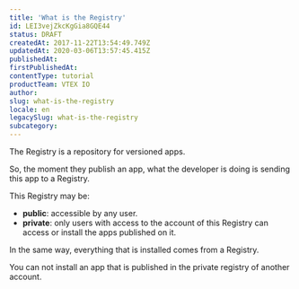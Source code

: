 ```yaml
---
title: 'What is the Registry'
id: LEI3vejZkcKgGia8GQE44
status: DRAFT
createdAt: 2017-11-22T13:54:49.749Z
updatedAt: 2020-03-06T13:57:45.415Z
publishedAt: 
firstPublishedAt: 
contentType: tutorial
productTeam: VTEX IO
author: 
slug: what-is-the-registry
locale: en
legacySlug: what-is-the-registry
subcategory: 
---
```


The Registry is a repository for versioned apps.

So, the moment they publish an app, what the developer is doing is sending this app to a Registry.

This Registry may be:
- __public__: accessible by any user.
- __private__: only users with access to the account of this Registry can access or install the apps published on it.

In the same way, everything that is installed comes from a Registry.

You can not install an app that is published in the private registry of another account.
